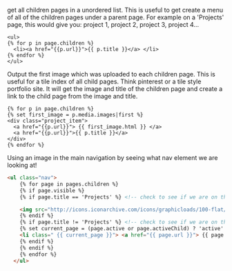 get all children pages in a unordered list. This is useful to get create a menu of all of the children pages under a parent page. For example on a 'Projects' page, this would give you: project 1, project 2, project 3, project 4...
```twig
<ul>
{% for p in page.children %}
  <li><a href="{{p.url}}">{{ p.title }}</a> </li>
{% endfor %}
</ul>
```

Output the first image which was uploaded to each children page. This is useful for a tile index of all child pages. Think pinterest or a tile style portfolio site. It will get the image and title of the children page and create a link to the child page from the image and title.
```twig
{% for p in page.children %}
{% set first_image = p.media.images|first %}
<div class="project_item">
  <a href="{{p.url}}"> {{ first_image.html }} </a>
  <a href="{{p.url}}">{{ p.title }}</a>
</div>
{% endfor %}
```

Using an image in the main navigation by seeing what nav element we are looking at!
```html
<ul class="nav">
    {% for page in pages.children %}
    {% if page.visible %}
    {% if page.title == 'Projects' %} <!-- check to see if we are on the page we want, if so, use an image instead -->

    <img src="http://icons.iconarchive.com/icons/graphicloads/100-flat/256/home-icon.png" />
    {% endif %}
    {% if page.title != 'Projects' %} <!-- check to see if we are on the page we want, if not, use text instead -->
    {% set current_page = (page.active or page.activeChild) ? 'active' : '' %}
    <li class=" {{ current_page }}"> <a href="{{ page.url }}"> {{ page.menu }} </a></li>
    {% endif %}
    {% endif %}
    {% endfor %}
  </ul>
```






